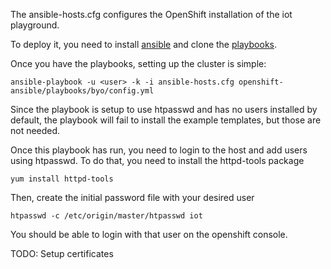 The ansible-hosts.cfg configures the OpenShift installation of the iot playground. 

To deploy it, you need to install [ansible](https://www.ansible.com/) and clone the
[playbooks](https://github.com/openshift/openshift-ansible).

Once you have the playbooks, setting up the cluster is simple:

    ansible-playbook -u <user> -k -i ansible-hosts.cfg openshift-ansible/playbooks/byo/config.yml

Since the playbook is setup to use htpasswd and has no users installed by default, the playbook will
fail to install the example templates, but those are not needed.

Once this playbook has run, you need to login to the host and add users using htpasswd. To do that,
you need to install the httpd-tools package

    yum install httpd-tools

Then, create the initial password file with your desired user

    htpasswd -c /etc/origin/master/htpasswd iot

You should be able to login with that user on the openshift console.

TODO: Setup certificates
